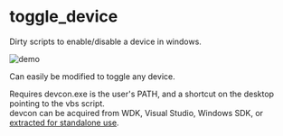 # toggle_device
Dirty scripts to enable/disable a device in windows.

![demo](https://i.imgur.com/imj48Vh.gif)

Can easily be modified to toggle any device.

Requires devcon.exe is the user's PATH, and a shortcut on the desktop pointing to the vbs script.  
devcon can be acquired from WDK, Visual Studio, Windows SDK, or [extracted for standalone use](https://superuser.com/questions/1002950/quick-method-to-install-devcon-exe).
